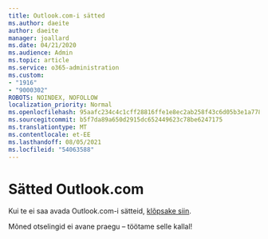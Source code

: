 ```yaml
---
title: Outlook.com-i sätted
ms.author: daeite
author: daeite
manager: joallard
ms.date: 04/21/2020
ms.audience: Admin
ms.topic: article
ms.service: o365-administration
ms.custom:
- "1916"
- "9000302"
ROBOTS: NOINDEX, NOFOLLOW
localization_priority: Normal
ms.openlocfilehash: 95aafc234c4c1cff28816ffe1e8ec2ab258f43c6d05b3e1a778ad1a701235512
ms.sourcegitcommit: b5f7da89a650d2915dc652449623c78be6247175
ms.translationtype: MT
ms.contentlocale: et-EE
ms.lasthandoff: 08/05/2021
ms.locfileid: "54063588"
---
```

# <a name="settings-in-outlookcom"></a>Sätted Outlook.com

Kui te ei saa avada Outlook.com-i sätteid, [klõpsake siin](https://outlook.live.com/mail/options/general/timeAndLanguage).

Mõned otselingid ei avane praegu – töötame selle kallal!